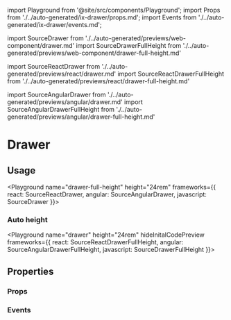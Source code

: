 import Playground from '@site/src/components/Playground';
import Props from './../auto-generated/ix-drawer/props.md';
import Events from './../auto-generated/ix-drawer/events.md';

import SourceDrawer from './../auto-generated/previews/web-component/drawer.md'
import SourceDrawerFullHeight from './../auto-generated/previews/web-component/drawer-full-height.md'

import SourceReactDrawer from './../auto-generated/previews/react/drawer.md'
import SourceReactDrawerFullHeight from './../auto-generated/previews/react/drawer-full-height.md'

import SourceAngularDrawer from './../auto-generated/previews/angular/drawer.md'
import SourceAngularDrawerFullHeight from './../auto-generated/previews/angular/drawer-full-height.md'

# Drawer

## Usage

<Playground
name="drawer-full-height" height="24rem"
frameworks={{
  react: SourceReactDrawer,
  angular: SourceAngularDrawer,
  javascript: SourceDrawer
}}></Playground>

### Auto height

<Playground
name="drawer" height="24rem"
hideInitalCodePreview
frameworks={{
  react: SourceReactDrawerFullHeight,
  angular: SourceAngularDrawerFullHeight,
  javascript: SourceDrawerFullHeight
}}></Playground>

## Properties

### Props

<Props />

### Events

<Events />
